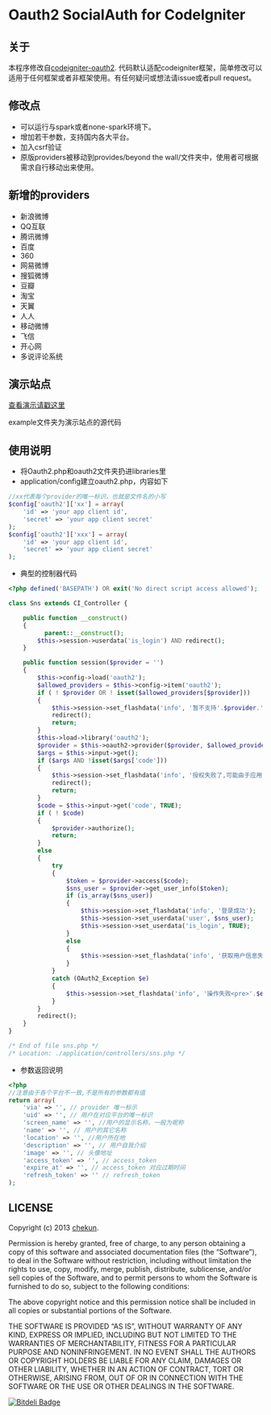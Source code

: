 # Oauth2 SocialAuth for CodeIgniter

## 关于

本程序修改自[codeigniter-oauth2](https://github.com/philsturgeon/codeigniter-oauth2).
代码默认适配codeigniter框架，简单修改可以适用于任何框架或者非框架使用。有任何疑问或想法请issue或者pull request。


## 修改点

* 可以运行与spark或者none-spark环境下。
* 增加若干参数，支持国内各大平台。
* 加入csrf验证
* 原版providers被移动到provides/beyond the wall/文件夹中，使用者可根据需求自行移动出来使用。

## 新增的providers

* 新浪微博
* QQ互联
* 腾讯微博
* 百度
* 360
* 网易微博
* 搜狐微博
* 豆瓣
* 淘宝
* 天翼
* 人人
* 移动微博
* 飞信
* 开心网
* 多说评论系统

## 演示站点

[查看演示请戳这里](http://oauth24codeigniter.sinaapp.com/)

example文件夹为演示站点的源代码


## 使用说明

* 将Oauth2.php和oauth2文件夹扔进libraries里
* application/config建立oauth2.php，内容如下

```php
//xx代表每个provider的唯一标识，也就是文件名的小写
$config['oauth2']['xx'] = array(
	'id' => 'your app client id',
	'secret' => 'your app client secret'
);
$config['oauth2']['xxx'] = array(
	'id' => 'your app client id',
	'secret' => 'your app client secret'
);
```
* 典型的控制器代码

```php
<?php defined('BASEPATH') OR exit('No direct script access allowed');

class Sns extends CI_Controller {

    public function __construct()
    {
          parent::__construct();
        $this->session->userdata('is_login') AND redirect();
    }

    public function session($provider = '')
    {
        $this->config->load('oauth2');
        $allowed_providers = $this->config->item('oauth2');
        if ( ! $provider OR ! isset($allowed_providers[$provider]))
        {
            $this->session->set_flashdata('info', '暂不支持'.$provider.'方式登录.');
            redirect();
            return;
        }
        $this->load->library('oauth2');
        $provider = $this->oauth2->provider($provider, $allowed_providers[$provider]);
        $args = $this->input->get();
        if ($args AND !isset($args['code']))
        {
            $this->session->set_flashdata('info', '授权失败了,可能由于应用设置问题或者用户拒绝授权.<br />具体原因:<br />'.json_encode($args));
            redirect();
            return;
        }
        $code = $this->input->get('code', TRUE);
        if ( ! $code)
        {
            $provider->authorize();
            return;
        }
        else
        {
            try
            {
                $token = $provider->access($code);
                $sns_user = $provider->get_user_info($token);
                if (is_array($sns_user))
                {
                    $this->session->set_flashdata('info', '登录成功');
                    $this->session->set_userdata('user', $sns_user);
                    $this->session->set_userdata('is_login', TRUE);
                }
                else
                {
                    $this->session->set_flashdata('info', '获取用户信息失败');
                }
            }
            catch (OAuth2_Exception $e)
            {
                $this->session->set_flashdata('info', '操作失败<pre>'.$e.'</pre>');
            }
        }
        redirect();
    }
}

/* End of file sns.php */
/* Location: ./application/controllers/sns.php */
```

* 参数返回说明

```php
<?php 
//注意由于各个平台不一致,不是所有的参数都有值
return array(
    'via' => '', // provider 唯一标示
    'uid' => '', // 用户在对应平台的唯一标识
    'screen_name' => '', //用户的显示名称，一般为昵称
    'name' => '', // 用户的其它名称
    'location' => '', //用户所在地
    'description' => '', // 用户自我介绍
    'image' => '', // 头像地址
    'access_token' => '', // access_token
    'expire_at' => '', // access_token 对应过期时间
    'refresh_token' => '' // refresh_token
);
```

## LICENSE
Copyright (c) 2013 [chekun](https://github.com/chekun).

Permission is hereby granted, free of charge, to any person obtaining a copy of this software and associated documentation files (the “Software”), to deal in the Software without restriction, including without limitation the rights to use, copy, modify, merge, publish, distribute, sublicense, and/or sell copies of the Software, and to permit persons to whom the Software is furnished to do so, subject to the following conditions:

The above copyright notice and this permission notice shall be included in all copies or substantial portions of the Software.

THE SOFTWARE IS PROVIDED “AS IS”, WITHOUT WARRANTY OF ANY KIND, EXPRESS OR IMPLIED, INCLUDING BUT NOT LIMITED TO THE WARRANTIES OF MERCHANTABILITY, FITNESS FOR A PARTICULAR PURPOSE AND NONINFRINGEMENT. IN NO EVENT SHALL THE AUTHORS OR COPYRIGHT HOLDERS BE LIABLE FOR ANY CLAIM, DAMAGES OR OTHER LIABILITY, WHETHER IN AN ACTION OF CONTRACT, TORT OR OTHERWISE, ARISING FROM, OUT OF OR IN CONNECTION WITH THE SOFTWARE OR THE USE OR OTHER DEALINGS IN THE SOFTWARE.


[![Bitdeli Badge](https://d2weczhvl823v0.cloudfront.net/chekun/oauth2-socialauth-for-codeigniter/trend.png)](https://bitdeli.com/free "Bitdeli Badge")

